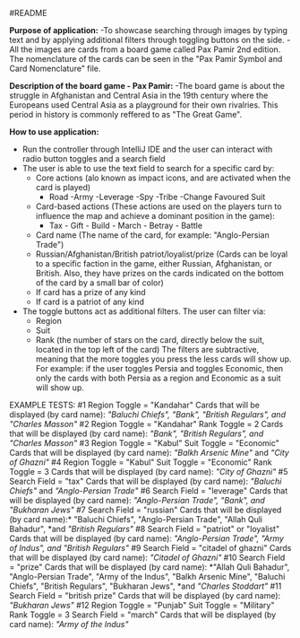 #README

**Purpose of application:**
-To showcase searching through images by typing text and by applying additional filters 
through toggling buttons on the side. 
-All the images are cards from a board game called Pax Pamir 2nd edition. The nomenclature of the 
cards can be seen in the "Pax Pamir Symbol and Card Nomenclature" file.

**Description of the board game - Pax Pamir:**
-The board game is about the struggle in Afghanistan and Central Asia in the 19th century where 
the Europeans used Central Asia as a playground for their own rivalries. This period in history
is commonly reffered to as "The Great Game".


**How to use application:**
- Run the controller through IntelliJ IDE and the user can interact with radio button toggles
and a search field
- The user is able to use the text field to search for a specific card by:
	- Core actions (alo known as impact icons, and are activated when the card is played)
		- Road -Army -Leverage -Spy -Tribe -Change Favoured Suit
	- Card-based actions (These actions are used on the players turn to influence the map and achieve a dominant position in the game):
		- Tax - Gift - Build - March - Betray - Battle
	- Card name (The name of the card, for example: "Anglo-Persian Trade")
	- Russian/Afghanistan/British patriot/loyalist/prize (Cards can be loyal to a specific faction in the game, either Russian, Afghanistan, or British. Also, they have prizes on the cards indicated on the  bottom of the card by a small bar of color)
	- If card has a prize of any kind
	- If card is a patriot of any kind
- The toggle buttons act as additional filters. The user can filter via:
	- Region
	- Suit
	- Rank (the number of stars on the card, directly below the suit, located in the top left of the card)
The filters are subtractive, meaning that the more toggles you press the less cards will show up. For example: if the user toggles Persia and toggles Economic, then only the cards with both Persia as a region and Economic as a suit will show up.


EXAMPLE TESTS:
#1
	Region Toggle = "Kandahar"
Cards that will be displayed (by card name): *"Baluchi Chiefs", "Bank", "British Regulars", *and* "Charles Masson"*
#2
	Region Toggle = "Kandahar"
	Rank Toggle = 2
Cards that will be displayed (by card name): *"Bank", "British Regulars", *and* "Charles Masson"*
#3 
	Region Toggle = "Kabul"
	Suit Toggle = "Economic"
Cards that will be displayed (by card name): *"Balkh Arsenic Mine"* and *"City of Ghazni"*
#4
	Region Toggle = "Kabul"
	Suit Toggle = "Economic"
	Rank Toggle = 3
Cards that will be displayed (by card name): *"City of Ghazni"*
#5
	Search Field = "tax"
Cards that will be displayed (by card name): *"Baluchi Chiefs"* and *"Anglo-Persian Trade"*
#6
	Search Field = "leverage"
Cards that will be displayed (by card name): *"Anglo-Persian Trade", "Bank", *and* "Bukharan Jews"*
#7
	Search Field = "russian"
Cards that will be displayed (by card name):* "Baluchi Chiefs", "Anglo-Persian Trade", "Allah Quli Bahadur", *and *"British Regulars"*
#8
	Search Field = "patriot" or "loyalist"
Cards that will be displayed (by card name): *"Anglo-Persian Trade", "Army of Indus", *and* "British Regulars"*
#9
	Search Field = "citadel of ghazni"
Cards that will be displayed (by card name): *"Citadel of Ghazni"*
#10
	Search Field = "prize"
Cards that will be displayed (by card name): *"Allah Quli Bahadur", "Anglo-Persian Trade", "Army of the Indus", "Balkh Arsenic Mine", "Baluchi Chiefs", "British Regulars", "Bukharan Jews", *and *"Charles Stoddart"*
#11
	Search Field = "british prize"
Cards that will be displayed (by card name): *"Bukharan Jews"*
#12
	Region Toggle = "Punjab"
	Suit Toggle = "Military"
	Rank Toggle = 3
	Search Field = "march"
Cards that will be displayed (by card name): *"Army of the Indus"*
